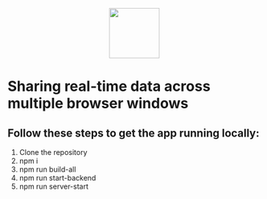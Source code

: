 <p align="center">
  <img height="100"src="https://raw.githubusercontent.com/neomjs/pages/main/resources/images/logos/Neo_Logo_Text.svg">
</p>

# Sharing real-time data across multiple browser windows

## Follow these steps to get the app running locally:
1. Clone the repository
2. npm i
3. npm run build-all
4. npm run start-backend
5. npm run server-start
